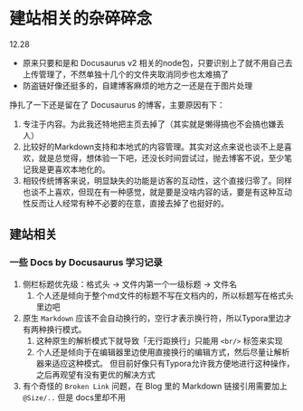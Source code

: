 # 建站相关的杂碎碎念


12.28
- 原来只要和是和 Docusaurus v2 相关的node包，只要识别上了就不用自己去上传管理了，不然单独十几个的文件夹取消同步也太难搞了
- 防盗链好像还挺多的，自建博客麻烦的地方之一还是在于图片处理



挣扎了一下还是留在了 Docusaurus 的博客，主要原因有下：
1. 专注于内容。为此我还特地把主页去掉了（其实就是懒得搞也不会搞也嫌丢人）
2. 比较好的Markdown支持和本地式的内容管理。其实对这点来说也谈不上是喜欢，就是总觉得，想体验一下吧，还没长时间尝试过，抛去博客不说，至少笔记我是更喜欢本地化的。
3. 相较传统博客来说，明显缺失的功能是访客的互动性，这个直接归零了。同样也谈不上喜欢，但现在有一种感觉，就是要是没啥内容的话，要是有这种互动性反而让人经常有种不必要的在意，直接去掉了也挺好的。


## 建站相关
### 一些 Docs by Docusaurus 学习记录
1. 侧栏标题优先级：格式头 -> 文件内第一个一级标题 -> 文件名
   1. 个人还是倾向于整个md文件的标题不写在文档内的，所以标题写在格式头里边吧
2. 原生 `Markdown` 应该不会自动换行的，空行才表示换行符，所以Typora里边才有两种换行模式。
   1. 这种原生的解析模式下就导致「无行距换行」只能用 `<br/>` 标签来实现
   2. 个人还是倾向于在编辑器里边使用直接换行的编辑方式，然后尽量让解析器来适应这种模式。
   但目前好像只有Typora允许我方便地进行这种操作，之后再观望有没有更优的解决方式
3. 有个奇怪的 `Broken Link` 问题，在 Blog 里的 Markdown 链接引用需要加上 `@Size/..` 但是 docs里却不用

